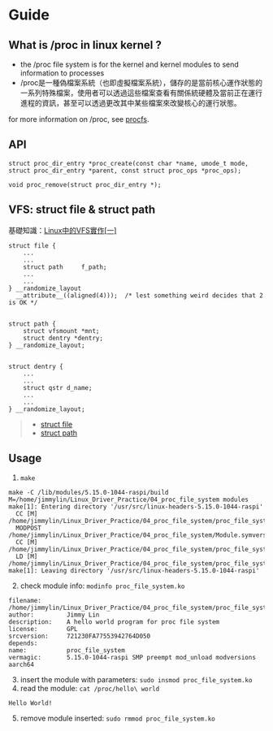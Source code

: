 # Guide

## What is /proc in linux kernel ?

- the /proc file system is for the kernel and kernel modules to send information to processes
- /proc是一種偽檔案系統（也即虛擬檔案系統），儲存的是當前核心運作狀態的一系列特殊檔案，使用者可以透過這些檔案查看有關係統硬體及當前正在運行進程的資訊，甚至可以透過更改其中某些檔案來改變核心的運行狀態。

for more information on /proc, see [procfs](https://zh.wikipedia.org/zh-tw/Procfs).


## API

```clike
struct proc_dir_entry *proc_create(const char *name, umode_t mode, struct proc_dir_entry *parent, const struct proc_ops *proc_ops);

void proc_remove(struct proc_dir_entry *);
```

## VFS: struct file & struct path

基礎知識：[Linux中的VFS實作[一]](https://zhuanlan.zhihu.com/p/100329177)


```clike
struct file {
    ...
    ...
	struct path		f_path;
	...
    ...
} __randomize_layout
  __attribute__((aligned(4)));	/* lest something weird decides that 2 is OK */


struct path {
	struct vfsmount *mnt;
	struct dentry *dentry;
} __randomize_layout;


struct dentry {
    ...
    ...
	struct qstr d_name;
    ...
    ...
} __randomize_layout;
```
> - [struct file](https://elixir.bootlin.com/linux/latest/source/include/linux/fs.h#L992)
> - [struct path](https://elixir.bootlin.com/linux/latest/source/include/linux/path.h#L8)


## Usage

1. `make`

```console
make -C /lib/modules/5.15.0-1044-raspi/build M=/home/jimmylin/Linux_Driver_Practice/04_proc_file_system modules
make[1]: Entering directory '/usr/src/linux-headers-5.15.0-1044-raspi'
  CC [M]  /home/jimmylin/Linux_Driver_Practice/04_proc_file_system/proc_file_system.o
  MODPOST /home/jimmylin/Linux_Driver_Practice/04_proc_file_system/Module.symvers
  CC [M]  /home/jimmylin/Linux_Driver_Practice/04_proc_file_system/proc_file_system.mod.o
  LD [M]  /home/jimmylin/Linux_Driver_Practice/04_proc_file_system/proc_file_system.ko
make[1]: Leaving directory '/usr/src/linux-headers-5.15.0-1044-raspi'
```

2. check module info: `modinfo proc_file_system.ko `

```console
filename:       /home/jimmylin/Linux_Driver_Practice/04_proc_file_system/proc_file_system.ko
author:         Jimmy Lin
description:    A hello world program for proc file system
license:        GPL
srcversion:     721230FA77553942764D050
depends:
name:           proc_file_system
vermagic:       5.15.0-1044-raspi SMP preempt mod_unload modversions aarch64
```

3. insert the module with parameters: `sudo insmod proc_file_system.ko`
4. read the module: `cat /proc/hello\ world`

```console
Hello World!
```
5. remove module inserted: `sudo rmmod proc_file_system.ko`
